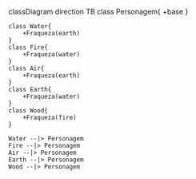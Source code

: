 classDiagram
direction TB
    class Personagem{
        +base
    }
    
    class Water{
        +Fraqueza(earth)
    }
    class Fire{
        +Fraqueza(water)
    }
    class Air{
        +Fraqueza(earth)
    }
    class Earth{
        +Fraqueza(water)
    }
    class Wood{
        +Fraqueza(fire)
    }

    Water --|> Personagem
    Fire --|> Personagem
    Air --|> Personagem
    Earth --|> Personagem
    Wood --|> Personagem
